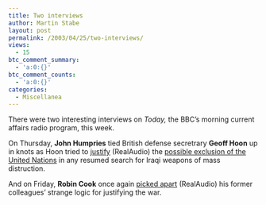 ```yaml
---
title: Two interviews
author: Martin Stabe
layout: post
permalink: /2003/04/25/two-interviews/
views:
  - 15
btc_comment_summary:
  - 'a:0:{}'
btc_comment_counts:
  - 'a:0:{}'
categories:
  - Miscellanea
---
```

There were two interesting interviews on *Today,* the BBC&#8217;s morning current affairs radio program, this week. 

On Thursday, **John Humpries** tied British defense secretrary **Geoff Hoon** up in knots as Hoon tried to <a href="http://www.bbc.co.uk/cgi-bin/radio4/today/listen/audiosearch.pl?ProgID=1051177006" target="_top">justify</a> (RealAudio) the <a href="http://politics.guardian.co.uk/iraq/story/0,12956,942595,00.html" target="_top">possible exclusion of the United Nations</a> in any resumed search for Iraqi weapons of mass distruction. 

And on Friday, **Robin Cook** once again <a href="http://www.bbc.co.uk/cgi-bin//radio4/today/listen/audiosearch.pl?ProgID=1051252956" target="_top">picked apart</a> (RealAudio) his former colleagues&#8217; strange logic for justifying the war.